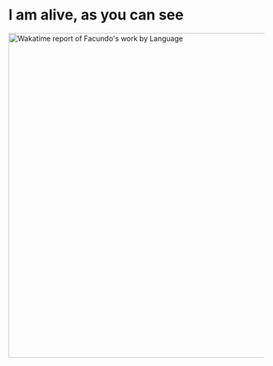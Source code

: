 # I am alive, as you can see
<picture>
  <source media="(prefers-color-scheme: dark)" srcset="https://wakatime.com/share/@064265c1-91ed-4c18-862f-bdd2c9c97922/5ef9cba2-9e0e-46e0-bc5c-253a93485f8b.svg">
  <source media="(prefers-color-scheme: light)" srcset="https://wakatime.com/share/@064265c1-91ed-4c18-862f-bdd2c9c97922/30a2fd83-35d4-487f-a8da-79662ae37856.svg">
  <img width="640" alt="Wakatime report of Facundo's work by Language" src="[https://user-images.githubusercontent.com/25423296/163456779-a8556205-d0a5-45e2-ac17-42d089e3c3f8.png](https://wakatime.com/share/@064265c1-91ed-4c18-862f-bdd2c9c97922/16fb5399-f009-44a4-86b2-3ddb69be548c.png)">
</picture>
